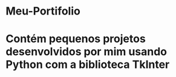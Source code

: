 # Meu-Portifolio

# Contém pequenos projetos desenvolvidos por mim usando Python com a biblioteca TkInter

